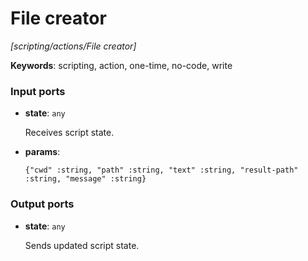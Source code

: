 # File creator

_[scripting/actions/File creator]_

__Keywords__: scripting, action, one-time, no-code, write

### Input ports

* __state__: ` any `

    Receives script state.


* __params__: 
    ```
    {"cwd" :string, "path" :string, "text" :string, "result-path" :string, "message" :string}
    ```

### Output ports

* __state__: ` any `

    Sends updated script state.

